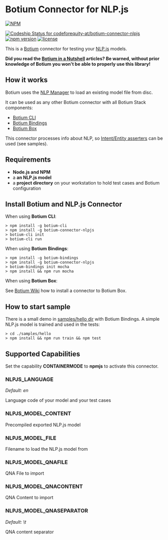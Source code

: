 # Botium Connector for NLP.js

[![NPM](https://nodei.co/npm/botium-connector-nlpjs.png?downloads=true&downloadRank=true&stars=true)](https://nodei.co/npm/botium-connector-nlpjs/)

[![Codeship Status for codeforequity-at/botium-connector-nlpjs](https://app.codeship.com/projects/153297c0-f6a5-0137-a0df-2661092faec2/status?branch=master)](https://app.codeship.com/projects/376435)
[![npm version](https://badge.fury.io/js/botium-connector-nlpjs.svg)](https://badge.fury.io/js/botium-connector-nlpjs)
[![license](https://img.shields.io/github/license/mashape/apistatus.svg)]()

This is a [Botium](https://github.com/codeforequity-at/botium-core) connector for testing your [NLP.js](https://github.com/axa-group/nlp.js) models.

__Did you read the [Botium in a Nutshell](https://medium.com/@floriantreml/botium-in-a-nutshell-part-1-overview-f8d0ceaf8fb4) articles? Be warned, without prior knowledge of Botium you won't be able to properly use this library!__

## How it works
Botium uses the [NLP Manager](https://github.com/axa-group/nlp.js/blob/master/docs/nlp-manager.md) to load an existing model file from disc.

It can be used as any other Botium connector with all Botium Stack components:
* [Botium CLI](https://github.com/codeforequity-at/botium-cli/)
* [Botium Bindings](https://github.com/codeforequity-at/botium-bindings/)
* [Botium Box](https://www.botium.at)

This connector processes info about NLP, so [Intent/Entity asserters](https://botium.atlassian.net/wiki/spaces/BOTIUM/pages/17334319/NLP+Asserter+Intents+Entities+Confidence) can be used (see samples).

## Requirements
* **Node.js and NPM**
* a **an NLP.js model**
* a **project directory** on your workstation to hold test cases and Botium configuration

## Install Botium and NLP.js Connector

When using __Botium CLI__:

```
> npm install -g botium-cli
> npm install -g botium-connector-nlpjs
> botium-cli init
> botium-cli run
```

When using __Botium Bindings__:

```
> npm install -g botium-bindings
> npm install -g botium-connector-nlpjs
> botium-bindings init mocha
> npm install && npm run mocha
```

When using __Botium Box__:

See [Botium Wiki](https://botium.atlassian.net/wiki/spaces/BOTIUM/pages/38502401/Howto+develop+your+own+Botium+connector#Using-custom-connector-with-Botium-Box) how to install a connector to Botium Box.

## How to start sample

There is a small demo in [samples/hello dir](./samples/hello) with Botium Bindings. A simple NLP.js model is trained and used in the tests:

```
> cd ./samples/hello
> npm install && npm run train && npm test
```

## Supported Capabilities

Set the capability __CONTAINERMODE__ to __npmjs__ to activate this connector.

### NLPJS_LANGUAGE
_Default: en_

Language code of your model and your test cases

### NLPJS_MODEL_CONTENT
Precompiled exported NLP.js model

### NLPJS_MODEL_FILE
Filename to load the NLP.js model from

### NLPJS_MODEL_QNAFILE
QNA File to import

### NLPJS_MODEL_QNACONTENT
QNA Content to import

### NLPJS_MODEL_QNASEPARATOR
_Default: \t_

QNA content separator